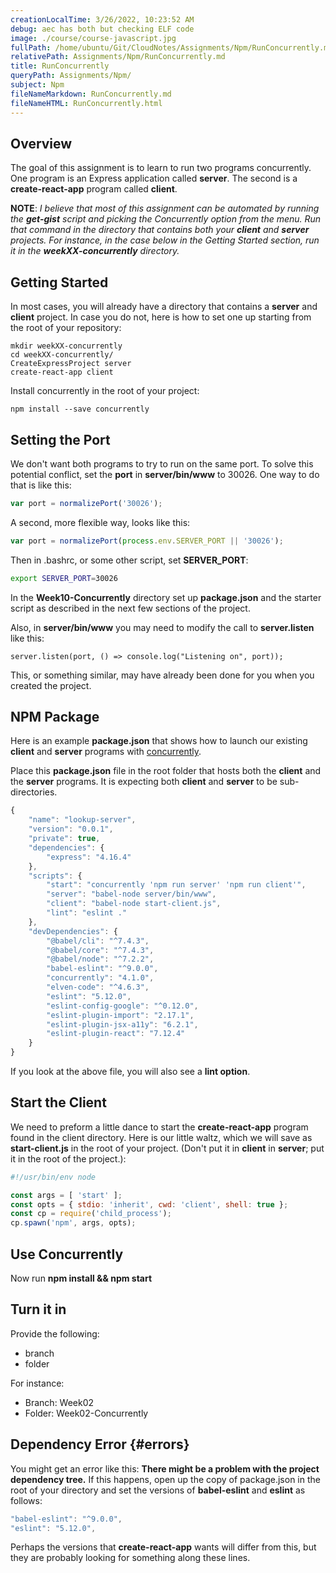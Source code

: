 ```yaml
---
creationLocalTime: 3/26/2022, 10:23:52 AM
debug: aec has both but checking ELF code
image: ./course/course-javascript.jpg
fullPath: /home/ubuntu/Git/CloudNotes/Assignments/Npm/RunConcurrently.md
relativePath: Assignments/Npm/RunConcurrently.md
title: RunConcurrently
queryPath: Assignments/Npm/
subject: Npm
fileNameMarkdown: RunConcurrently.md
fileNameHTML: RunConcurrently.html
---
```



<!-- toc -->
<!-- tocstop -->

## Overview

The goal of this assignment is to learn to run two programs concurrently. One program is an Express application called **server**. The second is a **create-react-app** program called **client**.

**NOTE**: _I believe that most of this assignment can be automated by running the **get-gist** script and picking the Concurrently option from the menu. Run that command in the directory that contains both your **client** and **server** projects. For instance, in the case below in the Getting Started section, run it in the **weekXX-concurrently** directory._

## Getting Started

In most cases, you will already have a directory that contains a **server** and **client** project. In case you do not, here is how to set one up starting from the root of your repository:

    mkdir weekXX-concurrently
    cd weekXX-concurrently/
    CreateExpressProject server
    create-react-app client

Install concurrently in the root of your project:

    npm install --save concurrently

## Setting the Port

We don't want both programs to try to run on the same port. To solve this potential conflict, set the **port** in **server/bin/www** to 30026. One way to do that is like this:

```javascript
var port = normalizePort('30026');
```

A second, more flexible way, looks like this:

```javascript
var port = normalizePort(process.env.SERVER_PORT || '30026');    
```

Then in .bashrc, or some other script, set **SERVER_PORT**:

```bash
export SERVER_PORT=30026
```

In the **Week10-Concurrently** directory set up **package.json** and the starter script as described in the next few sections of the project.

Also, in **server/bin/www** you may need to modify the call to **server.listen** like this:

```
server.listen(port, () => console.log("Listening on", port));
```

This, or something similar, may have already been done for you when you created the project.

##  NPM Package

Here is an example **package.json** that shows how to launch our existing **client** and **server** programs with [concurrently][cc].

Place this **package.json** file in the root folder that hosts both the **client** and the **server** programs. It is expecting both **client** and **server** to be sub-directories.

```javascript
{
    "name": "lookup-server",
    "version": "0.0.1",
    "private": true,
    "dependencies": {
        "express": "4.16.4"
    },
    "scripts": {
        "start": "concurrently 'npm run server' 'npm run client'",
        "server": "babel-node server/bin/www",
        "client": "babel-node start-client.js",
        "lint": "eslint ."
    },
    "devDependencies": {
        "@babel/cli": "^7.4.3",
        "@babel/core": "^7.4.3",
        "@babel/node": "^7.2.2",
        "babel-eslint": "^9.0.0",
        "concurrently": "4.1.0",
        "elven-code": "^4.6.3",
        "eslint": "5.12.0",
        "eslint-config-google": "^0.12.0",
        "eslint-plugin-import": "2.17.1",
        "eslint-plugin-jsx-a11y": "6.2.1",
        "eslint-plugin-react": "7.12.4"
    }
}
```

If you look at the above file, you will also see a **lint option**.

## Start the Client

We need to preform a little dance to start the **create-react-app** program found in the client directory. Here is our little waltz, which we will save as **start-client.js** in the root of your project. (Don't put it in **client** in **server**; put it in the root of the project.):

```javascript
#!/usr/bin/env node

const args = [ 'start' ];
const opts = { stdio: 'inherit', cwd: 'client', shell: true };
const cp = require('child_process');
cp.spawn('npm', args, opts);
```

## Use Concurrently

Now run **npm install && npm start**

## Turn it in

Provide the following:

- branch
- folder

For instance:

- Branch: Week02
- Folder: Week02-Concurrently

[cc]: https://www.npmjs.com/package/concurrently

## Dependency Error {#errors}

You might get an error like this: **There might be a problem with the project dependency tree.** If this happens, open up the copy of package.json in the root of your directory and set the versions of **babel-eslint** and **eslint** as follows:

```javascript
"babel-eslint": "^9.0.0",
"eslint": "5.12.0",
```

Perhaps the versions that **create-react-app** wants will differ from this, but they are probably looking for something along these lines.
